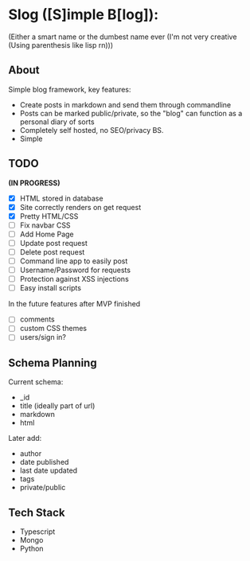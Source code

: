 # Slog ([S]imple B[log]):
(Either a smart name or the dumbest name ever (I'm not very creative (Using parenthesis like lisp rn)))

## About

Simple blog framework, key features: 

* Create posts in markdown and send them through commandline
* Posts can be marked public/private, so the "blog" can function as a personal diary of sorts
* Completely self hosted, no SEO/privacy BS. 
* Simple


## TODO

**(IN PROGRESS)**

- [x] HTML stored in database
- [x] Site correctly renders on get request
- [x] Pretty HTML/CSS
- [ ] Fix navbar CSS
- [ ] Add Home Page
- [ ] Update post request
- [ ] Delete post request
- [ ] Command line app to easily post 
- [ ] Username/Password for requests
- [ ] Protection against XSS injections
- [ ] Easy install scripts

In the future features after MVP finished

- [ ] comments
- [ ] custom CSS themes
- [ ] users/sign in?

## Schema Planning

Current schema:
* _id
* title (ideally part of url)
* markdown
* html

Later add:
* author
* date published
* last date updated
* tags
* private/public

## Tech Stack

 * Typescript 
 * Mongo 
 * Python